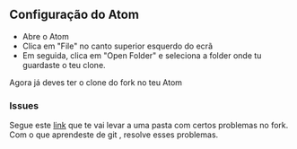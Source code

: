 ## Configuração do Atom

- Abre o Atom
- Clica em "File" no canto superior esquerdo do ecrã
- Em seguida, clica em "Open Folder" e seleciona a folder onde tu guardaste o teu clone.

Agora já deves ter o clone do fork no teu Atom

### Issues

Segue este [link](https://github.com/popperz0r/drible/issues) que te vai levar a uma pasta com certos problemas no fork. Com o que aprendeste de git , resolve esses problemas.
